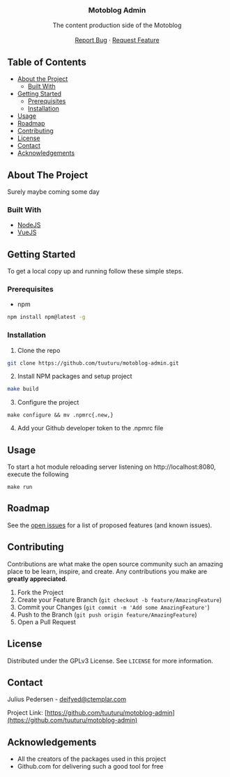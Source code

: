 <!--
*** Thanks for checking out this README Template. If you have a suggestion that would
*** make this better, please fork the repo and create a pull request or simply open
*** an issue with the tag "enhancement".
*** Thanks again! Now go create something AMAZING! :D
***
***
***
*** To avoid retyping too much info. Do a search and replace for the following:
*** github_username, repo, twitter_handle, email
-->





<!-- PROJECT SHIELDS -->
<!--
*** I'm using markdown "reference style" links for readability.
*** Reference links are enclosed in brackets [ ] instead of parentheses ( ).
*** See the bottom of this document for the declaration of the reference variables
*** for contributors-url, forks-url, etc. This is an optional, concise syntax you may use.
*** https://www.markdownguide.org/basic-syntax/#reference-style-links
-->

<!-- PROJECT LOGO -->
<br />
<p align="center">
  <h3 align="center">Motoblog Admin</h3>

  <p align="center">
    The content production side of the Motoblog
    <br />
    <br />
    <a href="https://github.com/tuuturu/motoblog-admin/issues">Report Bug</a>
    ·
    <a href="https://github.com/tuuturu/motoblog-admin/issues">Request Feature</a>
  </p>
</p>



<!-- TABLE OF CONTENTS -->
## Table of Contents

* [About the Project](#about-the-project)
  * [Built With](#built-with)
* [Getting Started](#getting-started)
  * [Prerequisites](#prerequisites)
  * [Installation](#installation)
* [Usage](#usage)
* [Roadmap](#roadmap)
* [Contributing](#contributing)
* [License](#license)
* [Contact](#contact)
* [Acknowledgements](#acknowledgements)



<!-- ABOUT THE PROJECT -->
## About The Project

Surely maybe coming some day

### Built With

* [NodeJS](https://nodejs.org/)
* [VueJS](https://vuejs.org/)


<!-- GETTING STARTED -->
## Getting Started

To get a local copy up and running follow these simple steps.

### Prerequisites

* npm
```sh
npm install npm@latest -g
```

### Installation
 
1. Clone the repo
```sh
git clone https://github.com/tuuturu/motoblog-admin.git
```
2. Install NPM packages and setup project
```sh
make build
```
3. Configure the project
```shell script
make configure && mv .npmrc{.new,}
```
4. Add your Github developer token to the .npmrc file



<!-- USAGE EXAMPLES -->
## Usage

To start a hot module reloading server listening on http://localhost:8080, execute the following
````shell script
make run
````



<!-- ROADMAP -->
## Roadmap

See the [open issues](https://github.com/tuuturu/motoblog-admin/issues) for a list of proposed features (and known issues).



<!-- CONTRIBUTING -->
## Contributing

Contributions are what make the open source community such an amazing place to be learn, inspire, and create. Any contributions you make are **greatly appreciated**.

1. Fork the Project
2. Create your Feature Branch (`git checkout -b feature/AmazingFeature`)
3. Commit your Changes (`git commit -m 'Add some AmazingFeature'`)
4. Push to the Branch (`git push origin feature/AmazingFeature`)
5. Open a Pull Request



<!-- LICENSE -->
## License

Distributed under the GPLv3 License. See `LICENSE` for more information.



<!-- CONTACT -->
## Contact

Julius Pedersen - deifyed@ctemplar.com

Project Link: [https://github.com/tuuturu/motoblog-admin](https://github.com/tuuturu/motoblog-admin)



<!-- ACKNOWLEDGEMENTS -->
## Acknowledgements

* All the creators of the packages used in this project
* Github.com for delivering such a good tool for free 
